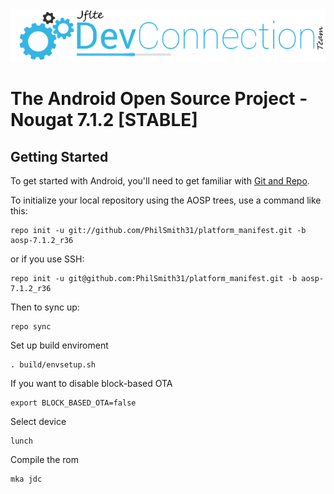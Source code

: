 <img src="https://raw.githubusercontent.com/AOSP-JF-MM/platform_manifest/aosp-7.1.2/JFDCNT.png">

The Android Open Source Project - Nougat 7.1.2 [STABLE]
===========

Getting Started
---------------

To get started with Android, you'll need to get familiar with [Git and Repo](http://source.android.com/source/using-repo.html).

To initialize your local repository using the AOSP trees, use a command like this:

    repo init -u git://github.com/PhilSmith31/platform_manifest.git -b aosp-7.1.2_r36

or if you use SSH:

    repo init -u git@github.com:PhilSmith31/platform_manifest.git -b aosp-7.1.2_r36


Then to sync up:

    repo sync

Set up build enviroment

    . build/envsetup.sh

If you want to disable block-based OTA

    export BLOCK_BASED_OTA=false

Select device

    lunch

Compile the rom

    mka jdc
